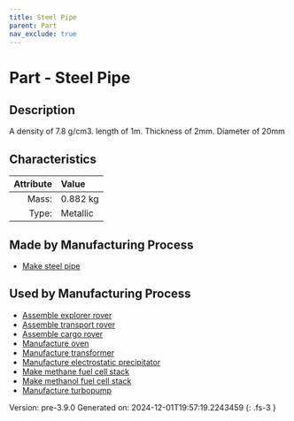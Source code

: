 ```yaml
---
title: Steel Pipe
parent: Part
nav_exclude: true
---
```

# Part - Steel Pipe

## Description
A density of 7.8 g/cm3. length of 1m. Thickness of 2mm. Diameter of 20mm

## Characteristics

| Attribute      | Value |
|--------:|:------|
|Mass:|0.882 kg|
|Type:|Metallic|

## Made by Manufacturing Process

- [Make steel pipe](../process/make-steel-pipe.html)

## Used by Manufacturing Process

- [Assemble explorer rover](../process/assemble-explorer-rover.html)
- [Assemble transport rover](../process/assemble-transport-rover.html)
- [Assemble cargo rover](../process/assemble-cargo-rover.html)
- [Manufacture oven](../process/manufacture-oven.html)
- [Manufacture transformer](../process/manufacture-transformer.html)
- [Manufacture electrostatic precipitator](../process/manufacture-electrostatic-precipitator.html)
- [Make methane fuel cell stack](../process/make-methane-fuel-cell-stack.html)
- [Make methanol fuel cell stack](../process/make-methanol-fuel-cell-stack.html)
- [Manufacture turbopump](../process/manufacture-turbopump.html)


Version: pre-3.9.0 Generated on: 2024-12-01T19:57:19.2243459
{: .fs-3 }

